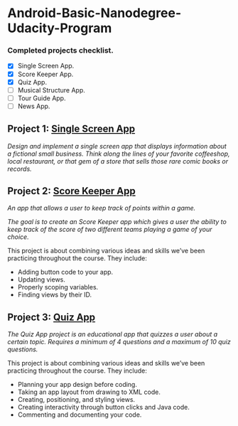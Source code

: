 # Android-Basic-Nanodegree-Udacity-Program

### Completed projects checklist.
- [x] Single Screen App.
- [x] Score Keeper App.
- [x] Quiz App.
- [ ] Musical Structure App.
- [ ] Tour Guide App.
- [ ] News App.

## Project 1: [Single Screen App](https://github.com/AmeenAhmed1/android-basic-nanodegree-udacity/tree/master/SingleScreenApp)
*Design and implement a single screen app that displays information about a fictional small business. Think along the lines of your favorite coffeeshop, local restaurant, or that gem of a store that sells those rare comic books or records.*

## Project 2: [Score Keeper App](https://github.com/AmeenAhmed1/android-basic-nanodegree-udacity/tree/master/ScoreApp)
*An app that allows a user to keep track of points within a game.*

*The goal is to create an Score Keeper app which gives a user the ability to keep track of the score of two different teams playing a game of your choice.*

This project is about combining various ideas and skills we’ve been practicing throughout the course. They include:
- Adding button code to your app.
- Updating views.
- Properly scoping variables.
- Finding views by their ID.

## Project 3: [Quiz App](https://github.com/AmeenAhmed1/android-basic-nanodegree-udacity/tree/master/QuizApp)
*The Quiz App project is an educational app that quizzes a user about a certain topic. Requires a minimum of 4 questions and a maximum of 10 quiz questions.*

This project is about combining various ideas and skills we’ve been practicing throughout the course. They include:
- Planning your app design before coding.
- Taking an app layout from drawing to XML code.
- Creating, positioning, and styling views.
- Creating interactivity through button clicks and Java code.
- Commenting and documenting your code.


